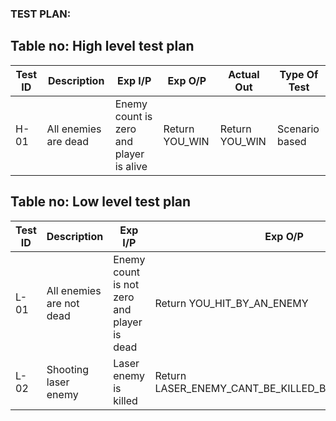 ### TEST PLAN:

## Table no: High level test plan

| **Test ID** | **Description**                                              | **Exp I/P** | **Exp O/P** | **Actual Out** |**Type Of Test**  |    
|-------------|--------------------------------------------------------------|------------|-------------|----------------|------------------|
|  H-01| All enemies are dead | Enemy count is zero and player is alive  | Return YOU_WIN | Return YOU_WIN | Scenario based |

## Table no: Low level test plan

| **Test ID** | **Description**                                              | **Exp I/P** | **Exp O/P** | **Actual Out** |**Type Of Test**  |    
|-------------|--------------------------------------------------------------|------------|-------------|----------------|------------------|
|  L-01| All enemies are not dead | Enemy count is not zero and player is dead | Return YOU_HIT_BY_AN_ENEMY | Return YOU_HIT_BY_AN_ENEMY | Scenario based | <br>
|  L-02| Shooting laser enemy | Laser enemy is killed | Return LASER_ENEMY_CANT_BE_KILLED_BY_PLAYERS_SHOT | Return LASER_ENEMY_CANT_BE_KILLED_BY_PLAYERS_SHOT | Scenario based      |
